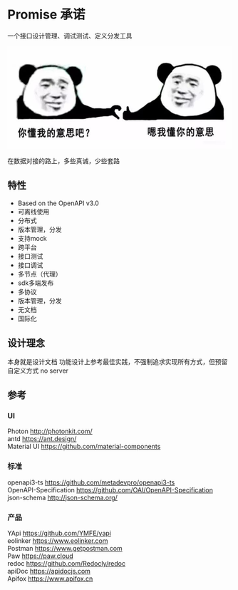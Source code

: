 # Promise 承诺

一个接口设计管理、调试测试、定义分发工具

![You know,](./appaaa/renderer/view/welcome/youknow.jpg)

在数据对接的路上，多些真诚，少些套路

## 特性
* Based on the OpenAPI v3.0
* 可离线使用
* 分布式
* 版本管理，分发
* 支持mock
* 跨平台
* 接口测试
* 接口调试
* 多节点（代理）
* sdk多端发布
* 多协议
* 版本管理，分发
* 无文档
* 国际化

## 设计理念
本身就是设计文档
功能设计上参考最佳实践，不强制追求实现所有方式，但预留自定义方式
no server

##  参考
### UI
Photon http://photonkit.com/<br />
antd https://ant.design/<br />
Material UI https://github.com/material-components<br />
### 标准
openapi3-ts https://github.com/metadevpro/openapi3-ts<br />
OpenAPI-Specification https://github.com/OAI/OpenAPI-Specification<br />
json-schema http://json-schema.org/<br />
### 产品
YApi https://github.com/YMFE/yapi<br />
eolinker https://www.eolinker.com<br />
Postman https://www.getpostman.com<br />
Paw https://paw.cloud<br />
redoc https://github.com/Redocly/redoc<br />
apiDoc https://apidocjs.com<br />
Apifox https://www.apifox.cn<br />

